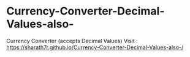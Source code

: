 # Currency-Converter-Decimal-Values-also-
Currency Converter (accepts Decimal Values)
Visit : https://sharath7r.github.io/Currency-Converter-Decimal-Values-also-/

